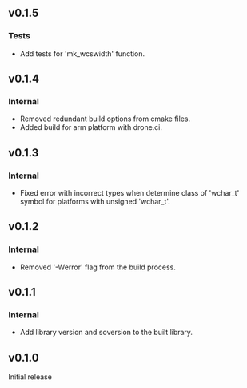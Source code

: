 ## v0.1.5

### Tests

- Add tests for 'mk_wcswidth' function.

## v0.1.4

### Internal

- Removed redundant build options from cmake files.
- Added build for arm platform with drone.ci.

## v0.1.3

### Internal

- Fixed error with incorrect types when determine class of 'wchar_t' symbol for platforms with unsigned 'wchar_t'.

## v0.1.2

### Internal

- Removed '-Werror' flag from the build process.

## v0.1.1

### Internal

- Add library version and soversion to the built library.

## v0.1.0

Initial release
